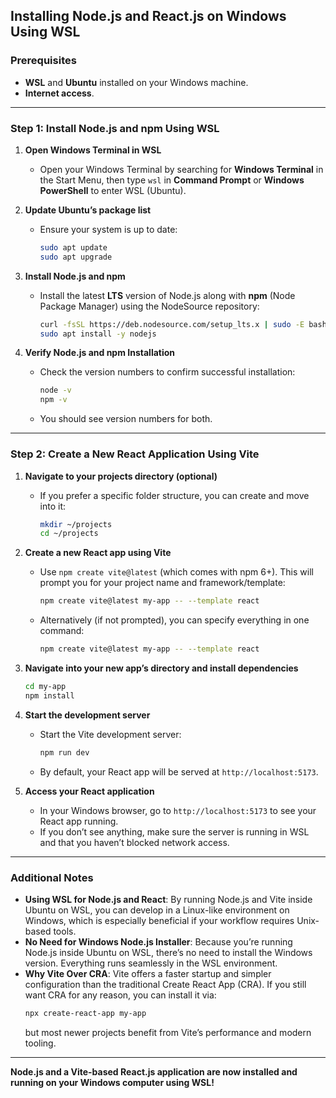 ## **Installing Node.js and React.js on Windows Using WSL**

### **Prerequisites**

- **WSL** and **Ubuntu** installed on your Windows machine.  
- **Internet access**.

---

### **Step 1: Install Node.js and npm Using WSL**

1. **Open Windows Terminal in WSL**  
   - Open your Windows Terminal by searching for **Windows Terminal** in the Start Menu, then type `wsl` in **Command Prompt** or **Windows PowerShell** to enter WSL (Ubuntu).

2. **Update Ubuntu’s package list**  
   - Ensure your system is up to date:
     ```bash
     sudo apt update
     sudo apt upgrade
     ```

3. **Install Node.js and npm**  
   - Install the latest **LTS** version of Node.js along with **npm** (Node Package Manager) using the NodeSource repository:
     ```bash
     curl -fsSL https://deb.nodesource.com/setup_lts.x | sudo -E bash -
     sudo apt install -y nodejs
     ```

4. **Verify Node.js and npm Installation**  
   - Check the version numbers to confirm successful installation:
     ```bash
     node -v
     npm -v
     ```
   - You should see version numbers for both.

---

### **Step 2: Create a New React Application Using Vite**

1. **Navigate to your projects directory (optional)**  
   - If you prefer a specific folder structure, you can create and move into it:
     ```bash
     mkdir ~/projects
     cd ~/projects
     ```

2. **Create a new React app using Vite**  
   - Use `npm create vite@latest` (which comes with npm 6+). This will prompt you for your project name and framework/template:
     ```bash
     npm create vite@latest my-app -- --template react
     ```
   - Alternatively (if not prompted), you can specify everything in one command:
     ```bash
     npm create vite@latest my-app -- --template react
     ```

3. **Navigate into your new app’s directory and install dependencies**  
   ```bash
   cd my-app
   npm install
   ```

4. **Start the development server**  
   - Start the Vite development server:
     ```bash
     npm run dev
     ```
   - By default, your React app will be served at `http://localhost:5173`.

5. **Access your React application**  
   - In your Windows browser, go to `http://localhost:5173` to see your React app running.  
   - If you don’t see anything, make sure the server is running in WSL and that you haven’t blocked network access.

---

### **Additional Notes**

- **Using WSL for Node.js and React**: By running Node.js and Vite inside Ubuntu on WSL, you can develop in a Linux-like environment on Windows, which is especially beneficial if your workflow requires Unix-based tools.  
- **No Need for Windows Node.js Installer**: Because you’re running Node.js inside Ubuntu on WSL, there’s no need to install the Windows version. Everything runs seamlessly in the WSL environment.  
- **Why Vite Over CRA**: Vite offers a faster startup and simpler configuration than the traditional Create React App (CRA). If you still want CRA for any reason, you can install it via:
  ```bash
  npx create-react-app my-app
  ```
  but most newer projects benefit from Vite’s performance and modern tooling.

---

**Node.js and a Vite-based React.js application are now installed and running on your Windows computer using WSL!**
